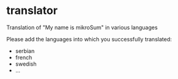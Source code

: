 # translator
Translation of "My name is mikroSum" in various languages

Please add the languages into which you successfully translated:
- serbian
- french
- swedish
- ...
